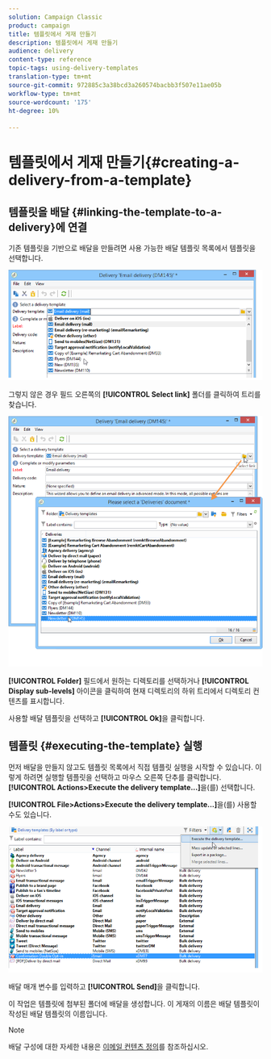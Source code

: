 ```yaml
---
solution: Campaign Classic
product: campaign
title: 템플릿에서 게재 만들기
description: 템플릿에서 게재 만들기
audience: delivery
content-type: reference
topic-tags: using-delivery-templates
translation-type: tm+mt
source-git-commit: 972885c3a38bcd3a260574bacbb3f507e11ae05b
workflow-type: tm+mt
source-wordcount: '175'
ht-degree: 10%

---
```



# 템플릿에서 게재 만들기{#creating-a-delivery-from-a-template}

## 템플릿을 배달 {#linking-the-template-to-a-delivery}에 연결

기존 템플릿을 기반으로 배달을 만들려면 사용 가능한 배달 템플릿 목록에서 템플릿을 선택합니다.

![](assets/s_ncs_user_wizard_select_template.png)

그렇지 않은 경우 필드 오른쪽의 **[!UICONTROL Select link]** 폴더를 클릭하여 트리를 찾습니다.

![](assets/s_ncs_user_wizard_choose_link.png)

**[!UICONTROL Folder]** 필드에서 원하는 디렉토리를 선택하거나 **[!UICONTROL Display sub-levels]** 아이콘을 클릭하여 현재 디렉토리의 하위 트리에서 디렉토리 컨텐츠를 표시합니다.

사용할 배달 템플릿을 선택하고 **[!UICONTROL Ok]**&#x200B;을 클릭합니다.

## 템플릿 {#executing-the-template} 실행

먼저 배달을 만들지 않고도 템플릿 목록에서 직접 템플릿 실행을 시작할 수 있습니다. 이렇게 하려면 실행할 템플릿을 선택하고 마우스 오른쪽 단추를 클릭합니다. **[!UICONTROL Actions>Execute the delivery template...]**&#x200B;을(를) 선택합니다.

**[!UICONTROL File>Actions>Execute the delivery template...]**&#x200B;을(를) 사용할 수도 있습니다.

![](assets/s_ncs_user_template_execute_menu.png)

배달 매개 변수를 입력하고 **[!UICONTROL Send]**&#x200B;을 클릭합니다.

이 작업은 템플릿에 첨부된 폴더에 배달을 생성합니다. 이 게재의 이름은 배달 템플릿이 작성된 배달 템플릿의 이름입니다.

>[!NOTE]
>
>배달 구성에 대한 자세한 내용은 [이메일 컨텐츠 정의](../../delivery/using/defining-the-email-content.md)를 참조하십시오.
